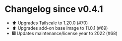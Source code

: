 # Changelog since v0.4.1
- ⬆️ Upgrades Tailscale to 1.20.0 (#70) 
- ⬆️ Upgrades add-on base image to 11.0.1 (#69) 
- 🎆 Updates maintenance/license year to 2022 (#68) 
